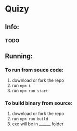 # Quizy

## Info:
### TODO

## Running:

### To run from souce code:
1. download or fork the repo
2. run `npm i`
3. run `npm run start`

### To build binary from source:
1. download or fork the repo
2. run `npm run build`
3. exe will be in ______ folder
